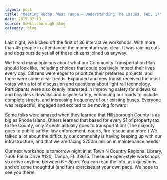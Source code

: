```yaml
---
layout: post
title: "Meeting Recap: West Tampa – Understanding The Issues, Feb. 17"
date: 2015-02-19
source: GoHillsborough Blog
category: blog
---
```


Last night, we kicked off the first of 36 interactive workshops. With more than 45 people in attendance, the momentum was clear. It was raining cats and dogs outside yet all of these citizens joined us anyway.

We heard many opinions about what our Community Transportation Plan should look like, including choices that could positively impact their lives every day. Citizens were eager to prioritize their preferred projects, and there were some clear trends. Expanded and new transit received the most votes with a lot of discussion and questions about light rail technology. Participants were also keenly interested in improving safety for sidewalks and bicycles sidewalks and bicycle safety, enhancing our roads to include complete streets, and increasing frequency of our existing buses. Everyone was respectful, engaged and excited to be moving forward.

Some folks were amazed when they learned that Hillsborough County is as big as Rhode Island. Others learned that based for every $1 of property tax to the County, only 2 cents actually goes to transportation! (The majority goes to public safety: law enforcement, courts, fire rescue and more.) We talked a lot about the difficulty our community is having keeping up with our infrastructure, and that we are facing $750m million in maintenance needs.

Our next workshop is tomorrow night in at Town N Country Regional Library, 7606 Paula Drive #120, Tampa, FL 33615. These are open-style workshops so arrive anytime between 6 – 8p.m. You can read the info, ask questions, and do some thoughtful (and fun) exercises at your own pace. We hope to see you there!